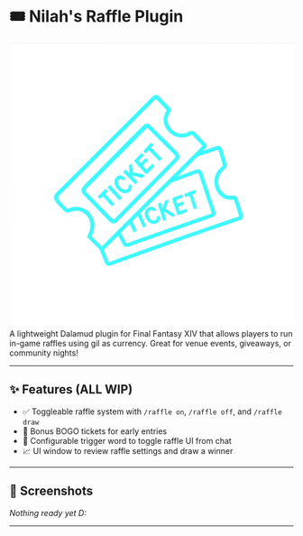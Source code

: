 # 🎟️ Nilah's Raffle Plugin
![Raffler Logo](raffler.png)
A lightweight Dalamud plugin for Final Fantasy XIV that allows players to run in-game raffles using gil as currency. Great for venue events, giveaways, or community nights!

---

## ✨ Features (ALL WIP)

- ✅ Toggleable raffle system with `/raffle on`, `/raffle off`, and `/raffle draw`
- 🎁 Bonus BOGO tickets for early entries
- 💬 Configurable trigger word to toggle raffle UI from chat
- 📈 UI window to review raffle settings and draw a winner

---

## 📸 Screenshots

*Nothing ready yet D:*

---



